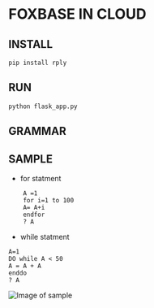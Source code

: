 # FOXBASE IN CLOUD

## INSTALL

 ```pip install rply```
 
## RUN
 ``` python flask_app.py ```
## GRAMMAR

## SAMPLE 

* for statment
```
	A =1  
	for i=1 to 100  
	A= A+i 
	endfor
	? A
```
* while statment
```
A=1
DO while A < 50
A = A + A
enddo
? A
```

![Image of sample ](./static/img/sample.png)
